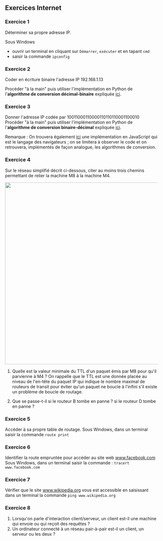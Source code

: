 ## Exercices Internet

### Exercice 1

Déterminer sa propre adresse IP.  

Sous Windows
- ouvrir un terminal en cliquant sur `Démarrer`, `exécuter` et en tapant `cmd`
- saisir la commande `ipconfig`

### Exercice 2

Coder en écriture binaire l'adresse IP 192.168.1.13

Procéder "à la main" puis utiliser l'implémentation en Python de l'**algorithme de conversion  décimal-binaire** expliquée [ici](Assets/Algorithmes_Conversions_binaires.md).


### Exercice 3

Donner l'adresse IP codée par 10011000110000110110110001100010
Procéder "à la main" puis utiliser l'implémentation en Python de l'**algorithme de conversion binaire-décimal** expliquée [ici](Assets/Algorithmes_Conversions_binaires.md).

Remarque : On trouvera également [ici](http://isnangellier.alwaysdata.net/php/Conversions_binaire_secondaire.html) une implémentation en JavaScript qui est le langage des navigateurs ; on se limitera à observer le code et on retrouvera, implémentés de façon analogue, les algorithmes de conversion. 

### Exercice 4

Sur le réseau simplifié décrit ci-dessous, citer au moins trois chemins permettant de relier la machine M8 à la machine M4.

<img src="Assets/routages.png" width="800" height="600">

1) Quelle est la valeur minimale du TTL d'un paquet émis par M8 pour qu'il parvienne à M4 ?
On rappelle que le TTL est une donnée placée au niveau de l'en-tête du paquet IP qui indique le nombre maximal de routeurs de transit pour éviter qu'un paquet ne boucle à l'infini s'il existe un problème de boucle de routage.

2) Que se passe-t-il si le routeur B tombe en panne ? si le routeur D tombe en panne ?

### Exercice 5
 
Accéder à sa propre table de routage.
Sous Windows, dans un terminal saisir la commande `route print`


### Exercice 6

Identifier la route empruntée pour accéder au site web www.facebook.com
Sous Windows, dans un terminal saisir la commande :  `tracert www.facebook.com`

### Exercice 7

Vérifier que le site www.wikipedia.org vous est accessible en saisissant dans un terminal la commande `ping www.wikipedia.org`

### Exercice 8

1) Lorsqu'on parle d'interaction client/serveur, un client est-il une machine qui envoie ou qui reçoit des requêtes ?
2) Un ordinateur connecté à un réseau pair-à-pair est-il un client, un serveur ou les deux ?
 

